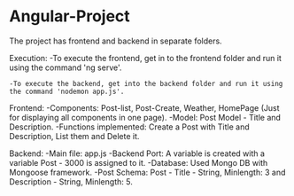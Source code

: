 # Angular-Project
 
The project has frontend and backend in separate folders.

Execution:
    -To execute the frontend, get in to the frontend folder and run it using the command 'ng serve'.

    -To execute the backend, get into the backend folder and run it using the command 'nodemon app.js'.

Frontend:
    -Components: Post-list, Post-Create, Weather, HomePage (Just for displaying all components in one page).
    -Model: Post Model - Title and Description.
    -Functions implemented: Create a Post with Title and Description, List them and Delete it.

Backend:
    -Main file: app.js
    -Backend Port: A variable is created with a variable Post - 3000 is assigned to it.
    -Database: Used Mongo DB with Mongoose framework.
    -Post Schema: Post - Title - String, Minlength: 3 and Description - String, Minlength: 5.